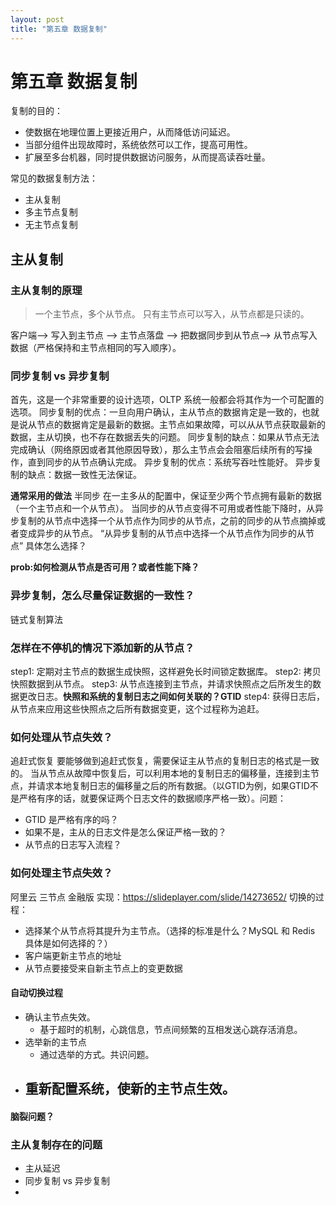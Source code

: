 ```yaml
---
layout: post
title: "第五章 数据复制"
---
```


# 第五章 数据复制
复制的目的：
 - 使数据在地理位置上更接近用户，从而降低访问延迟。
 - 当部分组件出现故障时，系统依然可以工作，提高可用性。
 - 扩展至多台机器，同时提供数据访问服务，从而提高读吞吐量。

常见的数据复制方法：
 - 主从复制
 - 多主节点复制
 - 无主节点复制
 
## 主从复制
### 主从复制的原理
> 一个主节点，多个从节点。
> 只有主节点可以写入，从节点都是只读的。

客户端--> 写入到主节点 --> 主节点落盘 --> 把数据同步到从节点--> 从节点写入数据（严格保持和主节点相同的写入顺序）。
### 同步复制 vs 异步复制
首先，这是一个非常重要的设计选项，OLTP 系统一般都会将其作为一个可配置的选项。
同步复制的优点：一旦向用户确认，主从节点的数据肯定是一致的，也就是说从节点的数据肯定是最新的数据。主节点如果故障，可以从从节点获取最新的数据，主从切换，也不存在数据丢失的问题。
同步复制的缺点：如果从节点无法完成确认（网络原因或者其他原因导致），那么主节点会会阻塞后续所有的写操作，直到同步的从节点确认完成。
异步复制的优点：系统写吞吐性能好。
异步复制的缺点：数据一致性无法保证。

**通常采用的做法**
半同步
在一主多从的配置中，保证至少两个节点拥有最新的数据（一个主节点和一个从节点）。
当同步的从节点变得不可用或者性能下降时，从异步复制的从节点中选择一个从节点作为同步的从节点，之前的同步的从节点摘掉或者变成异步的从节点。
“从异步复制的从节点中选择一个从节点作为同步的从节点” 具体怎么选择？

**prob:如何检测从节点是否可用？或者性能下降？**

### 异步复制，怎么尽量保证数据的一致性？
链式复制算法

### 怎样在不停机的情况下添加新的从节点？
step1: 定期对主节点的数据生成快照，这样避免长时间锁定数据库。
step2: 拷贝快照数据到从节点。
step3: 从节点连接到主节点，并请求快照点之后所发生的数据更改日志。**快照和系统的复制日志之间如何关联的？GTID**
step4: 获得日志后，从节点来应用这些快照点之后所有数据变更，这个过程称为追赶。
### 如何处理从节点失效？
追赶式恢复
要能够做到追赶式恢复，需要保证主从节点的复制日志的格式是一致的。
当从节点从故障中恢复后，可以利用本地的复制日志的偏移量，连接到主节点，并请求本地复制日志的偏移量之后的所有数据。（以GTID为例，如果GTID不是严格有序的话，就要保证两个日志文件的数据顺序严格一致）。问题：
 - GTID 是严格有序的吗？
 - 如果不是，主从的日志文件是怎么保证严格一致的？
 - 从节点的日志写入流程？

### 如何处理主节点失效？ 
阿里云 三节点 金融版 实现：https://slideplayer.com/slide/14273652/
切换的过程：
 - 选择某个从节点将其提升为主节点。（选择的标准是什么？MySQL 和 Redis 具体是如何选择的？）
 - 客户端更新主节点的地址
 - 从节点要接受来自新主节点上的变更数据
#### 自动切换过程
 - 确认主节点失效。
     - 基于超时的机制，心跳信息，节点间频繁的互相发送心跳存活消息。
 - 选举新的主节点
     - 通过选举的方式。共识问题。
 - 重新配置系统，使新的主节点生效。
     - 
####  脑裂问题？

### 主从复制存在的问题
 - 主从延迟
 - 同步复制 vs 异步复制
 - 